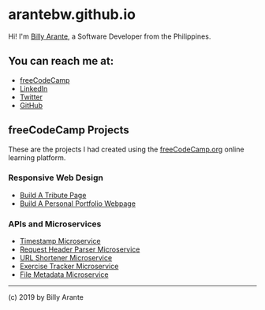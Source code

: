 # arantebw.github.io

Hi! I'm [Billy Arante](https://arantebw.github.io/build-a-personal-portfolio-webpage/), a Software Developer from the Philippines.

## You can reach me at:  

- [freeCodeCamp](https://www.freecodecamp.org/arantebw)
- [LinkedIn](https://www.linkedin.com/in/billyarante/)
- [Twitter](https://twitter.com/arantebw)
- [GitHub](https://github.com/arantebw)

## freeCodeCamp Projects

These are the projects I had created using the [freeCodeCamp.org](#) online learning platform.

### Responsive Web Design

- [Build A Tribute Page](https://arantebw.github.io/build-a-tribute-page/)
- [Build A Personal Portfolio Webpage](https://arantebw.github.io/build-a-personal-portfolio-webpage/)

### APIs and Microservices

- [Timestamp Microservice](#)
- [Request Header Parser Microservice](#)
- [URL Shortener Microservice](#)
- [Exercise Tracker Microservice](#)
- [File Metadata Microservice](#)

---
(c) 2019 by Billy Arante
